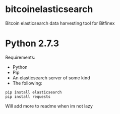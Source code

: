 # bitcoinelasticsearch
Bitcoin elasticsearch data harvesting tool for Bitfinex 


# Python 2.7.3
Requirements: 
* Python
* Pip 
* An elasticsearch server of some kind
* The following: 
```
pip install elasticsearch
pip install requests
``` 

Will add more to readme when im not lazy 

